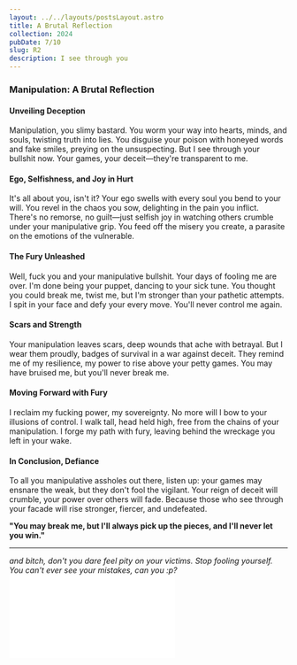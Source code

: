 ```yaml
---
layout: ../../layouts/postsLayout.astro
title: A Brutal Reflection
collection: 2024
pubDate: 7/10
slug: R2
description: I see through you
---
```

### **Manipulation: A Brutal Reflection**

#### **Unveiling Deception**

Manipulation, you slimy bastard. You worm your way into hearts, minds, and souls, twisting truth into lies. You disguise your poison with honeyed words and fake smiles, preying on the unsuspecting. But I see through your bullshit now. Your games, your deceit—they're transparent to me.

#### **Ego, Selfishness, and Joy in Hurt**

It's all about you, isn't it? Your ego swells with every soul you bend to your will. You revel in the chaos you sow, delighting in the pain you inflict. There's no remorse, no guilt—just selfish joy in watching others crumble under your manipulative grip. You feed off the misery you create, a parasite on the emotions of the vulnerable.

#### **The Fury Unleashed**

Well, fuck you and your manipulative bullshit. Your days of fooling me are over. I'm done being your puppet, dancing to your sick tune. You thought you could break me, twist me, but I'm stronger than your pathetic attempts. I spit in your face and defy your every move. You'll never control me again.

#### **Scars and Strength**

Your manipulation leaves scars, deep wounds that ache with betrayal. But I wear them proudly, badges of survival in a war against deceit. They remind me of my resilience, my power to rise above your petty games. You may have bruised me, but you'll never break me.

#### **Moving Forward with Fury**

I reclaim my fucking power, my sovereignty. No more will I bow to your illusions of control. I walk tall, head held high, free from the chains of your manipulation. I forge my path with fury, leaving behind the wreckage you left in your wake.

#### **In Conclusion, Defiance**

To all you manipulative assholes out there, listen up: your games may ensnare the weak, but they don't fool the vigilant. Your reign of deceit will crumble, your power over others will fade. Because those who see through your facade will rise stronger, fiercer, and undefeated.

**"You may break me, but I'll always pick up the pieces, and I'll never let you win."**

---

*and bitch, don't you dare feel pity on your victims. Stop fooling yourself. You can't ever see your mistakes, can you :p?*
![Burnt](src/content/2024/Manipulation.md)
